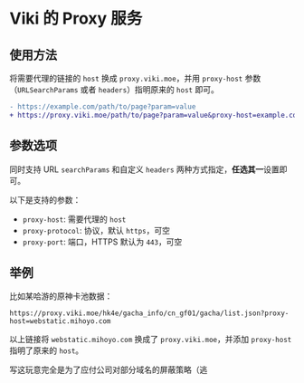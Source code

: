 # Viki 的 Proxy 服务

## 使用方法

将需要代理的链接的 `host` 换成 `proxy.viki.moe`，并用 `proxy-host` 参数（`URLSearchParams` 或者 `headers`）指明原来的 `host` 即可。

```diff
- https://example.com/path/to/page?param=value
+ https://proxy.viki.moe/path/to/page?param=value&proxy-host=example.com
```

## 参数选项

同时支持 URL `searchParams` 和自定义 `headers` 两种方式指定，**任选其一**设置即可。

以下是支持的参数：

- `proxy-host`: 需要代理的 `host`
- `proxy-protocol`: 协议，默认 `https`，可空
- `proxy-port`: 端口，HTTPS 默认为 `443`，可空

## 举例

比如某哈游的原神卡池数据：

```plain
https://proxy.viki.moe/hk4e/gacha_info/cn_gf01/gacha/list.json?proxy-host=webstatic.mihoyo.com
```

以上链接将 `webstatic.mihoyo.com` 换成了 `proxy.viki.moe`，并添加 `proxy-host` 指明了原来的 `host`。

写这玩意完全是为了应付公司对部分域名的屏蔽策略（逃

